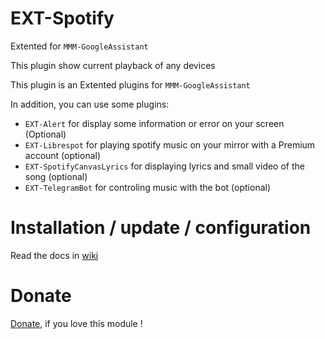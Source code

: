 # EXT-Spotify

Extented for `MMM-GoogleAssistant`

This plugin show current playback of any devices

This plugin is an Extented plugins for `MMM-GoogleAssistant`

In addition, you can use some plugins:
 * `EXT-Alert` for display some information or error on your screen (Optional)
 * `EXT-Librespot` for playing spotify music on your mirror with a Premium account (optional)
 * `EXT-SpotifyCanvasLyrics` for displaying lyrics and small video of the song (optional)
 * `EXT-TelegramBot` for controling music with the bot (optional)


# Installation / update / configuration

Read the docs in [wiki](https://wiki.bugsounet.fr/EXT-Spotify)

# Donate
 [Donate](https://www.paypal.com/cgi-bin/webscr?cmd=_s-xclick&hosted_button_id=TTHRH94Y4KL36&source=url), if you love this module !
